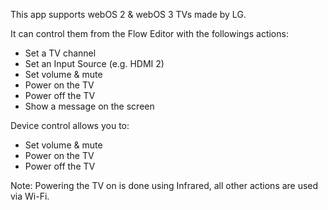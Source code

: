 This app supports webOS 2 & webOS 3 TVs made by LG.

It can control them from the Flow Editor with the followings actions:

* Set a TV channel
* Set an Input Source (e.g. HDMI 2)
* Set volume & mute
* Power on the TV
* Power off the TV
* Show a message on the screen

Device control allows you to:

* Set volume & mute
* Power on the TV
* Power off the TV

Note: Powering the TV on is done using Infrared, all other actions are used via Wi-Fi.